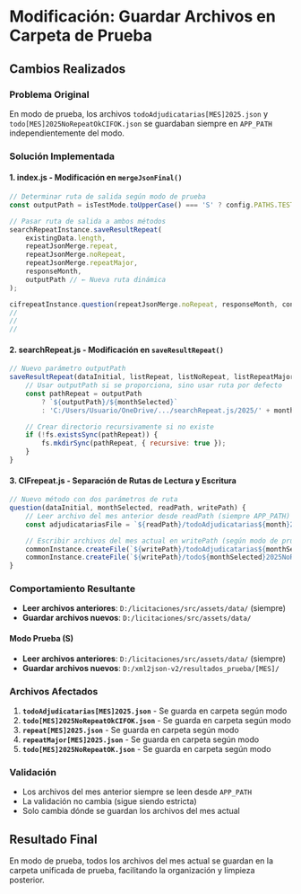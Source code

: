 # Modificación: Guardar Archivos en Carpeta de Prueba

## Cambios Realizados

### Problema Original

En modo de prueba, los archivos `todoAdjudicatarias[MES]2025.json` y `todo[MES]2025NoRepeatOkCIFOK.json` se guardaban siempre en `APP_PATH` independientemente del modo.

### Solución Implementada

#### 1. **index.js** - Modificación en `mergeJsonFinal()`

```javascript
// Determinar ruta de salida según modo de prueba
const outputPath = isTestMode.toUpperCase() === 'S' ? config.PATHS.TEST_RESULTS_PATH : config.PATHS.APP_PATH;

// Pasar ruta de salida a ambos métodos
searchRepeatInstance.saveResultRepeat(
    existingData.length,
    repeatJsonMerge.repeat,
    repeatJsonMerge.noRepeat,
    repeatJsonMerge.repeatMajor,
    responseMonth,
    outputPath // ← Nueva ruta dinámica
);

cifrepeatInstance.question(repeatJsonMerge.noRepeat, responseMonth, config.PATHS.APP_PATH, outputPath);
//                                                                                   ↑                    ↑
//                                                                              Leer desde            Escribir a
//                                                                              (siempre APP_PATH)    (según modo)
```

#### 2. **searchRepeat.js** - Modificación en `saveResultRepeat()`

```javascript
// Nuevo parámetro outputPath
saveResultRepeat(dataInitial, listRepeat, listNoRepeat, listRepeatMajor, monthSelected, outputPath) {
    // Usar outputPath si se proporciona, sino usar ruta por defecto
    const pathRepeat = outputPath
        ? `${outputPath}/${monthSelected}`
        : 'C:/Users/Usuario/OneDrive/.../searchRepeat.js/2025/' + monthSelected;

    // Crear directorio recursivamente si no existe
    if (!fs.existsSync(pathRepeat)) {
        fs.mkdirSync(pathRepeat, { recursive: true });
    }
}
```

#### 3. **CIFrepeat.js** - Separación de Rutas de Lectura y Escritura

```javascript
// Nuevo método con dos parámetros de ruta
question(dataInitial, monthSelected, readPath, writePath) {
    // Leer archivo del mes anterior desde readPath (siempre APP_PATH)
    const adjudicatariasFile = `${readPath}/todoAdjudicatarias${month}2025.json`;

    // Escribir archivos del mes actual en writePath (según modo de prueba)
    commonInstance.createFile(`${writePath}/todoAdjudicatarias${monthSelected}2025.json`, adjudicatarias);
    commonInstance.createFile(`${writePath}/todo${monthSelected}2025NoRepeatOkCIFOK.json`, dataInitial);
}
```

### Comportamiento Resultante

- **Leer archivos anteriores**: `D:/licitaciones/src/assets/data/` (siempre)
- **Guardar archivos nuevos**: `D:/licitaciones/src/assets/data/`

#### Modo Prueba (S)

- **Leer archivos anteriores**: `D:/licitaciones/src/assets/data/` (siempre)
- **Guardar archivos nuevos**: `D:/xml2json-v2/resultados_prueba/[MES]/`

### Archivos Afectados

1. **`todoAdjudicatarias[MES]2025.json`** - Se guarda en carpeta según modo
2. **`todo[MES]2025NoRepeatOkCIFOK.json`** - Se guarda en carpeta según modo
3. **`repeat[MES]2025.json`** - Se guarda en carpeta según modo
4. **`repeatMajor[MES]2025.json`** - Se guarda en carpeta según modo
5. **`todo[MES]2025NoRepeatOK.json`** - Se guarda en carpeta según modo

### Validación

- Los archivos del mes anterior siempre se leen desde `APP_PATH`
- La validación no cambia (sigue siendo estricta)
- Solo cambia dónde se guardan los archivos del mes actual

## Resultado Final

En modo de prueba, todos los archivos del mes actual se guardan en la carpeta unificada de prueba, facilitando la organización y limpieza posterior.
